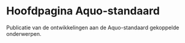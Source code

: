 # Hoofdpagina Aquo-standaard

Publicatie van de ontwikkelingen aan de Aquo-standaard gekoppelde onderwerpen. 
